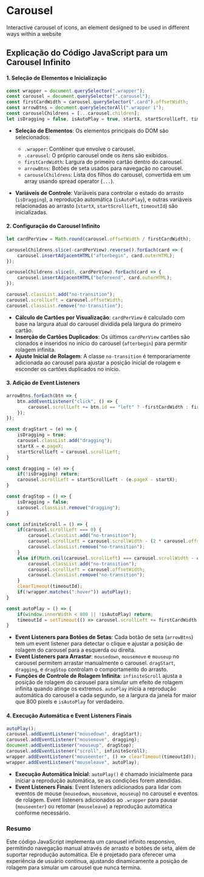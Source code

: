 # Carousel
Interactive carousel of icons, an element designed to be used in different ways within a website

## Explicação do Código JavaScript para um Carousel Infinito

#### 1. Seleção de Elementos e Inicialização
```javascript
const wrapper = document.querySelector(".wrapper");
const carousel = document.querySelector(".carousel");
const firstCardWidth = carousel.querySelector(".card").offsetWidth;
const arrowBtns = document.querySelectorAll(".wrapper i");
const carouselChildrens = [...carousel.children];
let isDragging = false, isAutoPlay = true, startX, startScrollLeft, timeoutId;
```
- **Seleção de Elementos**: Os elementos principais do DOM são selecionados:
  - `.wrapper`: Contêiner que envolve o carousel.
  - `.carousel`: O próprio carousel onde os itens são exibidos.
  - `firstCardWidth`: Largura do primeiro cartão dentro do carousel.
  - `arrowBtns`: Botões de seta usados para navegação no carousel.
  - `carouselChildrens`: Lista dos filhos do carousel, convertida em um array usando spread operator (`...`).

- **Variáveis de Controle**: Variáveis para controlar o estado do arrasto (`isDragging`), a reprodução automática (`isAutoPlay`), e outras variáveis relacionadas ao arrasto (`startX`, `startScrollLeft`, `timeoutId`) são inicializadas.

#### 2. Configuração do Carousel Infinito
```javascript
let cardPerView = Math.round(carousel.offsetWidth / firstCardWidth);

carouselChildrens.slice(-cardPerView).reverse().forEach(card => {
    carousel.insertAdjacentHTML("afterbegin", card.outerHTML);
});

carouselChildrens.slice(0, cardPerView).forEach(card => {
    carousel.insertAdjacentHTML("beforeend", card.outerHTML);
});

carousel.classList.add("no-transition");
carousel.scrollLeft = carousel.offsetWidth;
carousel.classList.remove("no-transition");
```
- **Cálculo de Cartões por Visualização**: `cardPerView` é calculado com base na largura atual do carousel dividida pela largura do primeiro cartão.
- **Inserção de Cartões Duplicados**: Os últimos `cardPerView` cartões são clonados e inseridos no início do carousel (`afterbegin`) para permitir rolagem infinita.
- **Ajuste Inicial de Rolagem**: A classe `no-transition` é temporariamente adicionada ao carousel para ajustar a posição inicial de rolagem e esconder os cartões duplicados no início.

#### 3. Adição de Event Listeners
```javascript
arrowBtns.forEach(btn => {
    btn.addEventListener("click", () => {
        carousel.scrollLeft += btn.id == "left" ? -firstCardWidth : firstCardWidth;
    });
});

const dragStart = (e) => {
    isDragging = true;
    carousel.classList.add("dragging");
    startX = e.pageX;
    startScrollLeft = carousel.scrollLeft;
}

const dragging = (e) => {
    if(!isDragging) return;
    carousel.scrollLeft = startScrollLeft - (e.pageX - startX);
}

const dragStop = () => {
    isDragging = false;
    carousel.classList.remove("dragging");
}

const infiniteScroll = () => {
    if(carousel.scrollLeft === 0) {
        carousel.classList.add("no-transition");
        carousel.scrollLeft = carousel.scrollWidth - (2 * carousel.offsetWidth);
        carousel.classList.remove("no-transition");
    }
    else if(Math.ceil(carousel.scrollLeft) === carousel.scrollWidth - carousel.offsetWidth) {
        carousel.classList.add("no-transition");
        carousel.scrollLeft = carousel.offsetWidth;
        carousel.classList.remove("no-transition");
    }
    clearTimeout(timeoutId);
    if(!wrapper.matches(":hover")) autoPlay();
}

const autoPlay = () => {
    if(window.innerWidth < 800 || !isAutoPlay) return;
    timeoutId = setTimeout(() => carousel.scrollLeft += firstCardWidth, 1000);
}
```
- **Event Listeners para Botões de Setas**: Cada botão de seta (`arrowBtns`) tem um event listener para detectar o clique e ajustar a posição de rolagem do carousel para a esquerda ou direita.
- **Event Listeners para Arrastar**: `mousedown`, `mousemove` e `mouseup` no carousel permitem arrastar manualmente o carousel. `dragStart`, `dragging`, e `dragStop` controlam o comportamento do arrasto.
- **Funções de Controle de Rolagem Infinita**: `infiniteScroll` ajusta a posição de rolagem do carousel para simular um efeito de rolagem infinita quando atinge os extremos. `autoPlay` inicia a reprodução automática do carousel a cada segundo, se a largura da janela for maior que 800 pixels e `isAutoPlay` for verdadeiro.

#### 4. Execução Automática e Event Listeners Finais
```javascript
autoPlay();
carousel.addEventListener("mousedown", dragStart);
carousel.addEventListener("mousemove", dragging);
document.addEventListener("mouseup", dragStop);
carousel.addEventListener("scroll", infiniteScroll);
wrapper.addEventListener("mouseenter", () => clearTimeout(timeoutId));
wrapper.addEventListener("mouseleave", autoPlay);
```
- **Execução Automática Inicial**: `autoPlay()` é chamado inicialmente para iniciar a reprodução automática, se as condições forem atendidas.
- **Event Listeners Finais**: Event listeners adicionados para lidar com eventos de mouse (`mousedown`, `mousemove`, `mouseup`) no carousel e eventos de rolagem. Event listeners adicionados ao `.wrapper` para pausar (`mouseenter`) ou retomar (`mouseleave`) a reprodução automática conforme necessário.

### Resumo
Este código JavaScript implementa um carousel infinito responsivo, permitindo navegação manual através de arrasto e botões de seta, além de suportar reprodução automática. Ele é projetado para oferecer uma experiência de usuário contínua, ajustando dinamicamente a posição de rolagem para simular um carousel que nunca termina.
